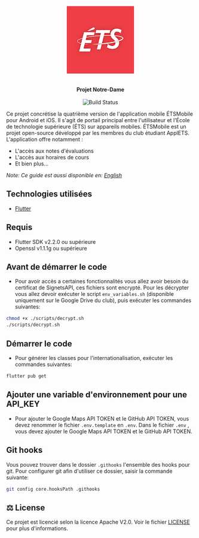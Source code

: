 <div align="center">
  <img src="https://raw.githubusercontent.com/ApplETS/Notre-Dame/master/docs/images/ETS_logo.png" />
  <p>
    <br /><strong>Projet Notre-Dame</strong>
    <br />
    <br />
    <a href="https://travis-ci.org/ApplETS/Notre-Dame" style="text-decoration: none;">
      <img src="https://github.com/ApplETS/Notre-Dame/actions/workflows/main-workflow.yaml/badge.svg?event=push&branch=master" alt="Build Status"/>
    </a>
    <br />
  </p>
</div>

Ce projet concrétise la quatrième version de l'application mobile ÉTSMobile pour Android et iOS. Il s'agit de portail principal entre l'utilisateur et l'École de technologie supérieure (ÉTS) sur appareils mobiles. ÉTSMobile est un projet open-source développé par les membres du club étudiant ApplETS. L'application offre notamment :

* L'accès aux notes d'évaluations
*  L'accès aux horaires de cours
*  Et bien plus...

_Note: Ce guide est aussi disponible en: [English](https://github.com/ApplETS/Notre-Dame/blob/master/README.md)_

## Technologies utilisées

* [Flutter](https://flutter.dev)

## Requis

- Flutter SDK v2.2.0 ou supérieure
- Openssl v1.1.1g ou supérieure

## Avant de démarrer le code

- Pour avoir accès a certaines fonctionnalités vous allez avoir besoin du certificat de SignetsAPI, ces fichiers sont encrypté.
  Pour les décrypter vous allez devoir exécuter le script `env_variables.sh` (disponible uniquement sur le Google Drive du club), puis exécuter les commandes suivantes:
```bash
chmod +x ./scripts/decrypt.sh
./scripts/decrypt.sh
```

## Démarrer le code

- Pour générer les classes pour l'internationalisation, exécuter les commandes suivantes:
```bash
flutter pub get
```

## Ajouter une variable d'environnement pour une API_KEY
- Pour ajouter le Google Maps API TOKEN et le GitHub API TOKEN, vous devez renommer le fichier `.env.template` en `.env`.
Dans le fichier `.env` , vous devez ajouter le Google Maps API TOKEN et le GitHub API TOKEN.


## Git hooks

Vous pouvez trouver dans le dossier `.githooks` l'ensemble des hooks pour git. Pour configurer git afin d'utiliser ce dossier, saisir la commande suivante:
```bash
git config core.hooksPath .githooks
```

## ⚖️ License
Ce projet est licencié selon la licence Apache V2.0. Voir le fichier [LICENSE](https://github.com/ApplETS/Notre-Dame/blob/master/LICENSE) pour plus d'informations.
